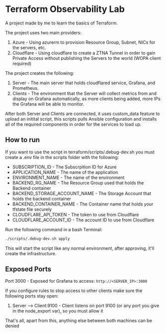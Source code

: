 # Terraform Observability Lab

A project made by me to learn the basics of Terraform.

The project uses two main providers:
1. Azure - Using azurerm to provision Resource Group, Subnet, NICs for the servers, etc.
2. Cloudflare - Using cloudflare to create a ZTNA Tunnel in order to gain Private Access without publishing the Servers to the world (WOPA client required)

The project creates the following:
1. Server - The main server that holds cloudflared service, Grafana, and Prometheus.
2. Clients - The environment that the Server will collect metrics from and display on Grafana automatically, as more clients being added, more IPs the Grafana will be able to monitor.

After both Server and Clients are connected, it uses custom_data feature to upload an initital script, this scripts pulls Ansible configuration and installs all of the required components in order for the services to load up.

## How to run

If you want to use the script in terraform/scripts/.debug-dev.sh you must create a .env file in the scripts folder with the following:
* SUBSCRIPTION_ID - The Subscrpition ID for Azure
* APPLICATION_NAME - The name of the application
* ENVIRONMENT_NAME - The name of the environment
* BACKEND_RG_NAME - The Resource Group used that holds the Backend container
* BACKEND_STORAGE_ACCOUNT_NAME - The Storage Account that holds the backend container
* BACKEND_CONTAINER_NAME - The Container name that holds your tfstate file securely
* CLOUDFLARE_API_TOKEN - The token to use from Cloudflare
* CLOUDFLARE_ACCOUNT_ID - The account ID to use from Cloudflare

Run the following command in a bash Terminal:
```bash
./scripts/.debug-dev.sh apply
```
This will start the script like any normal environment, after approving, it'll create the infrastructure.

## Exposed Ports

Port 3000 - Exposed for Grafana to access: ```http://<SERVER_IP>:3000```

If you configure rules to stop access to other clients make sure the following ports stay open:
1. Server --> Client:9100 - Client listens on port 9100 (or any port you give in the node_export var), so you must allow it

That's all, apart from this, anything else between both machines can be denied